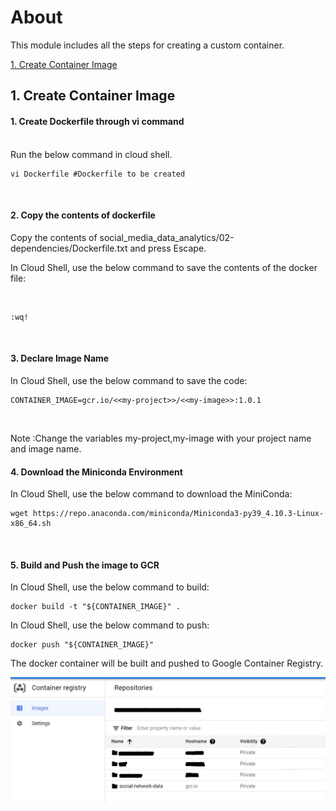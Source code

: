 # About

This module includes all the steps for creating a custom container.
<br>

[1. Create Container Image](04-create-docker-image.md#1-create-container-image)<br>


## 1. Create Container Image 

#### 1. Create Dockerfile through vi command

<br>
Run the below command in cloud shell.

```
vi Dockerfile #Dockerfile to be created

```

<br>


#### 2. Copy the contents of dockerfile

Copy the contents of  social_media_data_analytics/02-dependencies/Dockerfile.txt and press Escape.


In Cloud Shell, use the below command to save the contents of the docker file:

<br>

```
:wq!
```
<br>

#### 3. Declare Image Name


In Cloud Shell, use the below command to save the code:
<br>

```
CONTAINER_IMAGE=gcr.io/<<my-project>>/<<my-image>>:1.0.1
```
<br>

Note :Change the variables my-project,my-image with your project name and image name.

#### 4. Download the Miniconda Environment


In Cloud Shell, use the below command to download the MiniConda:
<br>
```
wget https://repo.anaconda.com/miniconda/Miniconda3-py39_4.10.3-Linux-x86_64.sh
```
<br>

#### 5. Build and Push the image to GCR


In Cloud Shell, use the below command to build:
<br>
```
docker build -t "${CONTAINER_IMAGE}" .
```
In Cloud Shell, use the below command to push:
<br>
```
docker push "${CONTAINER_IMAGE}"

```

The docker container will be built and pushed to Google Container Registry.

<kbd>
<img src=../images/container_registry.png />
</kbd>

<br>
